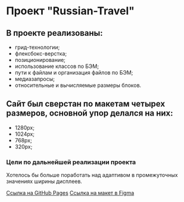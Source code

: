 # Проект "Russian-Travel"

## В проекте реализованы:
* грид-технологии;
* флексбокс-верстка;
* позиционирование;
* использование классов по БЭМ;
* пути к файлам и организация файлов по БЭМ;
* медиазапросы;
* относительные и вычисляемые размеры блоков.

## Сайт был сверстан по макетам четырех размеров, основной упор делался на них:
* 1280px;
* 1024px;
* 768px;
* 320px;

### Цели по дальнейшей реализации проекта
Хотелось бы больше поработать над адаптивом в промежуточных значениях ширины дисплеев.

[Ссылка на GitHub Pages]()
[Ссылка на макет в Figma](https://www.figma.com/file/5S2WSbEFL6awjVWJ0NWL8Q/Sprint-3_-Russia-_-desktop-mobile?node-id=28503%3A0)



